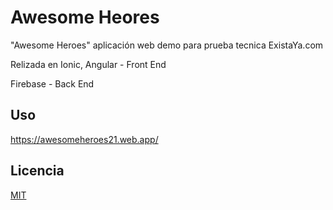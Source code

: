 # Awesome Heores

"Awesome Heroes" aplicación web demo para prueba tecnica ExistaYa.com

Relizada en Ionic, Angular - Front End


Firebase - Back End

## Uso
https://awesomeheroes21.web.app/

## Licencia
[MIT](https://choosealicense.com/licenses/mit/)
